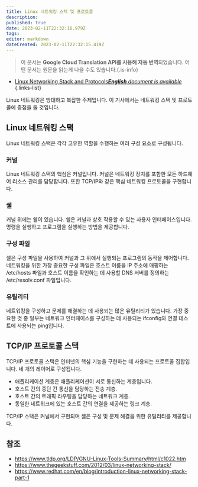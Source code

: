 ```yaml
---
title: Linux 네트워킹 스택 및 프로토콜
description: 
published: true
date: 2023-02-11T22:32:16.979Z
tags: 
editor: markdown
dateCreated: 2023-02-11T22:32:15.419Z
---
```


> 이 문서는 **Google Cloud Translation API를 사용해 자동 번역**되었습니다.
어떤 문서는 원문을 읽는게 나을 수도 있습니다.{.is-info}



- [Linux Networking Stack and Protocols***English** document is available*](/en/Knowledge-base/Linux/linux-networking-stack-and-protocols)
{.links-list}


Linux 네트워킹은 방대하고 복잡한 주제입니다. 이 기사에서는 네트워킹 스택 및 프로토콜에 중점을 둘 것입니다.

## Linux 네트워킹 스택

Linux 네트워킹 스택은 각각 고유한 역할을 수행하는 여러 구성 요소로 구성됩니다.

### 커널

Linux 네트워킹 스택의 핵심은 커널입니다. 커널은 네트워킹 장치를 포함한 모든 하드웨어 리소스 관리를 담당합니다. 또한 TCP/IP와 같은 핵심 네트워킹 프로토콜을 구현합니다.

### 쉘

커널 위에는 쉘이 있습니다. 쉘은 커널과 상호 작용할 수 있는 사용자 인터페이스입니다. 명령을 실행하고 프로그램을 실행하는 방법을 제공합니다.

### 구성 파일

셸은 구성 파일을 사용하여 커널과 그 위에서 실행되는 프로그램의 동작을 제어합니다. 네트워킹을 위한 가장 중요한 구성 파일은 호스트 이름을 IP 주소에 매핑하는 /etc/hosts 파일과 호스트 이름을 확인하는 데 사용할 DNS 서버를 정의하는 /etc/resolv.conf 파일입니다.

### 유틸리티

네트워킹을 구성하고 문제를 해결하는 데 사용되는 많은 유틸리티가 있습니다. 가장 중요한 것 중 일부는 네트워크 인터페이스를 구성하는 데 사용되는 ifconfig와 연결 테스트에 사용되는 ping입니다.

## TCP/IP 프로토콜 스택

TCP/IP 프로토콜 스택은 인터넷의 핵심 기능을 구현하는 데 사용되는 프로토콜 집합입니다. 네 개의 레이어로 구성됩니다.

- 애플리케이션 계층은 애플리케이션이 서로 통신하는 계층입니다.
- 호스트 간의 종단 간 통신을 담당하는 전송 계층.
- 호스트 간의 트래픽 라우팅을 담당하는 네트워크 계층.
- 동일한 네트워크에 있는 호스트 간의 연결을 제공하는 링크 계층.

TCP/IP 스택은 커널에서 구현되며 셸은 구성 및 문제 해결을 위한 유틸리티를 제공합니다.

## 참조

- https://www.tldp.org/LDP/GNU-Linux-Tools-Summary/html/c1022.htm
- https://www.thegeekstuff.com/2012/03/linux-networking-stack/
- https://www.redhat.com/en/blog/introduction-linux-networking-stack-part-1
